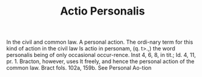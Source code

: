 ---
title: Actio Personalis
permalink: "/definitions/actio-personalis.html"
body: In the civil and common law. A personal action. The ordi-nary term for this
  kind of action in the civil law ls actio in personam, (q. t>.,) the word personalis
  being of only occasional occur-rence. Inst 4, 6, 8, in tit.; Id. 4, 11, pr. 1. Bracton,
  however, uses lt freely, and hence the personal action of the common law. Bract
  fols. 102a, 159b. See Personal Ao-tion
published_at: '2018-07-07'
layout: post
---